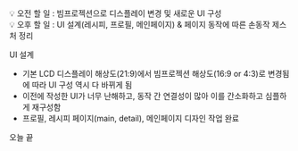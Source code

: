 <aside>
💡 오전 할 일 : 빔프로젝션으로 디스플레이 변경 및 새로운 UI 구성

</aside>

<aside>
💡 오후 할 일 : UI 설계(레시피, 프로필, 메인페이지) & 페이지 동작에 따른 손동작 제스처 정리

</aside>

UI 설계

- 기본 LCD 디스플레이 해상도(21:9)에서 빔프로젝션 해상도(16:9 or 4:3)로 변경됨에 따라 UI 구성 역시 다 바뀌게 됨
- 이전에 작성한 UI가 너무 난해하고, 동작 간 연결성이 많아 이를 간소화하고 심플하게 재구성함
- 프로필, 레시피 페이지(main, detail), 메인페이지 디자인 작업 완료

오늘 끝